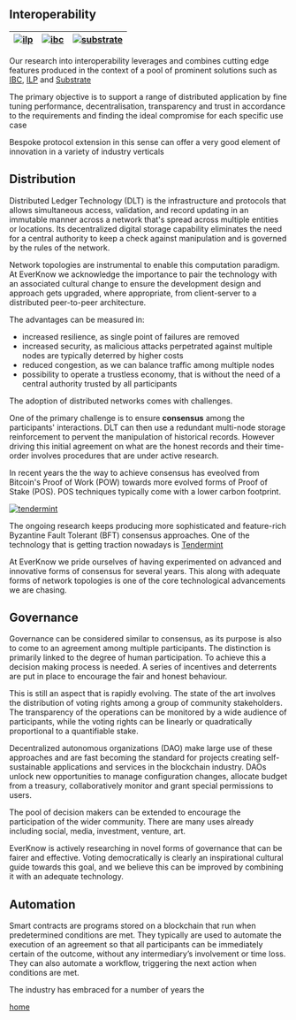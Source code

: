 
## Interoperability 

|[![ilp](img/ilp.png)](https://interledger.org)|[![ibc](img/cosmos.png)](https://cosmos.network)|[![substrate](img/substrate.png)](https://substrate.io)
|:-|:-|:-|

Our research into interoperability leverages and combines cutting edge features produced in the context of a pool of prominent solutions such as [IBC](https://ibc.cosmos.network/), [ILP](https://interledger.org) and [Substrate](https://substrate.io)

The primary objective is to support a range of distributed application by fine tuning performance, decentralisation, transparency and trust in accordance to the requirements and finding the ideal compromise for each specific use case

Bespoke protocol extension in this sense can offer a very good element of innovation in a variety of industry verticals

## Distribution

Distributed Ledger Technology (DLT) is the infrastructure and protocols that allows simultaneous access, validation, and record updating in an immutable manner across a network that's spread across multiple entities or locations. Its decentralized digital storage capability eliminates the need for a central authority to keep a check against manipulation and is governed by the rules of the network. 

Network topologies are instrumental to enable this computation paradigm. At EverKnow we acknowledge the importance to pair the technology with an associated cultural change to ensure the development design and approach gets upgraded, where appropriate, from client-server to a distributed peer-to-peer architecture.

The advantages can be measured in:

- increased resilience, as single point of failures are removed
- increased security, as malicious attacks perpetrated against multiple nodes are typically deterred by higher costs
- reduced congestion, as we can balance traffic among multiple nodes
- possibility to operate a trustless economy, that is without the need of a central authority trusted by all participants 

The adoption of distributed networks comes with challenges.

One of the primary challenge is to ensure **consensus** among the participants' interactions. DLT can then use a redundant multi-node storage reinforcement to pervent the manipulation of historical records. However driving this initial agreement on what are the honest records and their time-order involves procedures that are under active research.

In recent years the the way to achieve consensus has eveolved from Bitcoin's Proof of Work (POW) towards more evolved forms of Proof of Stake (POS). POS techniques typically come with a lower carbon footprint.

[![tendermint](img/tendermint.png)](https://tendermint.com)

The ongoing research keeps producing more sophisticated and feature-rich Byzantine Fault Tolerant (BFT) consensus approaches.
One of the technology that is getting traction nowadays is [Tendermint](https://tendermint.com)

At EverKnow we pride ourselves of having experimented on advanced and innovative forms of consensus for several years. This along with adequate forms of network topologies is one of the core technological advancements we are chasing.

## Governance

Governance can be considered similar to consensus, as its purpose is also to come to an agreement among multiple participants. The distinction is primarily linked to the degree of human participation. To achieve this a decision making process is needed. A series of incentives and deterrents are put in place to encourage the fair and honest behaviour.

This is still an aspect that is rapidly evolving. The state of the art involves the distribution of voting rights among a group of community stakeholders. The transparency of the operations can be monitored by a wide audience of participants, while the voting rights can be linearly or quadratically proportional to a quantifiable stake.

Decentralized autonomous organizations (DAO) make large use of these approaches and are fast becoming the standard for projects creating self-sustainable applications and services in the blockchain industry. DAOs unlock new opportunities to manage configuration changes, allocate budget from a treasury, collaboratively monitor and grant special permissions to users.

The pool of decision makers can be extended to encourage the participation of the wider community. There are many uses already including social, media, investment, venture, art.

EverKnow is actively researching in novel forms of governance that can be fairer and effective. Voting democratically is clearly an inspirational cultural guide towards this goal, and we believe this can be improved by combining it with an adequate technology.

## Automation

Smart contracts are programs stored on a blockchain that run when predetermined conditions are met. They typically are used to automate the execution of an agreement so that all participants can be immediately certain of the outcome, without any intermediary’s involvement or time loss. They can also automate a workflow, triggering the next action when conditions are met.

The industry has embraced for a number of years the 

[home](home.md)